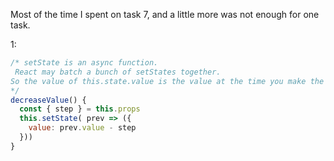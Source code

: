 Most of the time I spent on task 7, and a little more was not enough for one task.

1:
```js
/* setState is an async function.
 React may batch a bunch of setStates together.
So the value of this.state.value is the value at the time you make the request.
*/
decreaseValue() {
  const { step } = this.props
  this.setState( prev => ({
    value: prev.value - step
  }))
}
```
